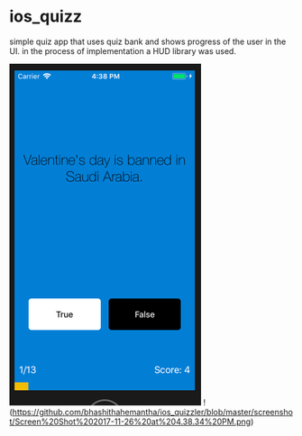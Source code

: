 # ios_quizz
simple quiz app that uses quiz bank and shows progress of the user in the UI. in the process of implementation a HUD library was used.

![Finished App](https://github.com/bhashithahemantha/ios_quizzler/blob/master/screenshot/Screen%20Shot%202017-11-26%20at%204.38.08%20PM.png)
!(https://github.com/bhashithahemantha/ios_quizzler/blob/master/screenshot/Screen%20Shot%202017-11-26%20at%204.38.34%20PM.png)
